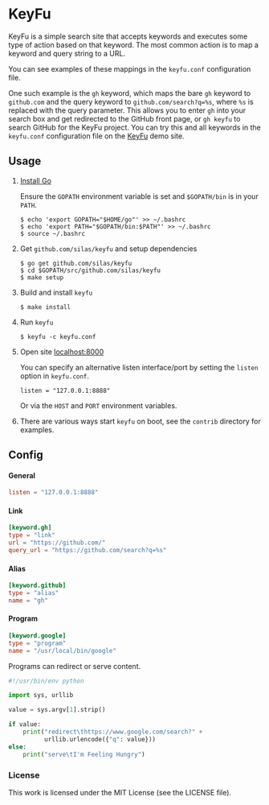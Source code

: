 # KeyFu

KeyFu is a simple search site that accepts keywords and executes some type of
action based on that keyword. The most common action is to map a keyword and
query string to a URL.

You can see examples of these mappings in the `keyfu.conf` configuration file.

One such example is the `gh` keyword, which maps the bare `gh` keyword to
`github.com` and the query keyword to `github.com/search?q=%s`, where `%s` is
replaced with the query parameter. This allows you to enter `gh` into your
search box and get redirected to the GitHub front page, or `gh keyfu` to search
GitHub for the KeyFu project. You can try this and all keywords in the
`keyfu.conf` configuration file on the [KeyFu][keyfu] demo site.

## Usage

 1. [Install Go][go-install]

    Ensure the `GOPATH` environment variable is set and `$GOPATH/bin` is in your `PATH`.

    ``` console
    $ echo 'export GOPATH="$HOME/go"' >> ~/.bashrc
    $ echo 'export PATH="$GOPATH/bin:$PATH"' >> ~/.bashrc
    $ source ~/.bashrc
    ```

 1. Get `github.com/silas/keyfu` and setup dependencies

    ``` console
    $ go get github.com/silas/keyfu
    $ cd $GOPATH/src/github.com/silas/keyfu
    $ make setup
    ```

 1. Build and install `keyfu`

    ``` console
    $ make install
    ```

 1. Run `keyfu`

    ``` console
    $ keyfu -c keyfu.conf
    ```

 1. Open site [localhost:8000](http://localhost:8000/)

    You can specify an alternative listen interface/port by setting the `listen` option in `keyfu.conf`.

    ```
    listen = "127.0.0.1:8888"
    ```

    Or via the `HOST` and `PORT` environment variables.

 1. There are various ways start `keyfu` on boot, see the `contrib` directory for examples.

## Config

#### General

``` toml
listen = "127.0.0.1:8888"
```

#### Link

``` toml
[keyword.gh]
type = "link"
url = "https://github.com/"
query_url = "https://github.com/search?q=%s"
```

#### Alias

``` toml
[keyword.github]
type = "alias"
name = "gh"
```

#### Program

``` toml
[keyword.google]
type = "program"
name = "/usr/local/bin/google"
```

Programs can redirect or serve content.

``` python
#!/usr/bin/env python

import sys, urllib

value = sys.argv[1].strip()

if value:
    print("redirect\thttps://www.google.com/search?" +
          urllib.urlencode({"q": value}))
else:
    print("serve\tI'm Feeling Hungry")
```

### License

This work is licensed under the MIT License (see the LICENSE file).

[keyfu]: http://www.keyfu.com/
[go-install]: http://golang.org/doc/install
